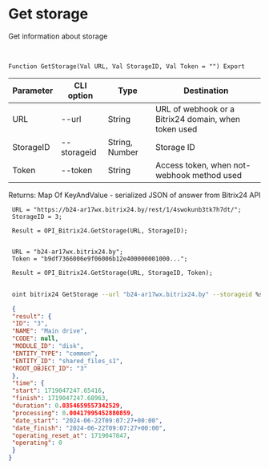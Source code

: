 ﻿---
sidebar_position: 3
---

# Get storage
 Get information about storage


<br/>


`Function GetStorage(Val URL, Val StorageID, Val Token = "") Export`

 | Parameter | CLI option | Type | Destination |
 |-|-|-|-|
 | URL | --url | String | URL of webhook or a Bitrix24 domain, when token used |
 | StorageID | --storageid | String, Number | Storage ID |
 | Token | --token | String | Access token, when not-webhook method used |

 
 Returns: Map Of KeyAndValue - serialized JSON of answer from Bitrix24 API





```bsl title="Code example"
 URL = "https://b24-ar17wx.bitrix24.by/rest/1/4swokunb3tk7h7dt/";
 StorageID = 3;
 
 Result = OPI_Bitrix24.GetStorage(URL, StorageID);
 
 
 URL = "b24-ar17wx.bitrix24.by";
 Token = "b9df7366006e9f06006b12e400000001000...";
 
 Result = OPI_Bitrix24.GetStorage(URL, StorageID, Token);
```
	


```sh title="CLI command example"
 
 oint bitrix24 GetStorage --url "b24-ar17wx.bitrix24.by" --storageid %storageid% --token "b9df7366006e9f06006b12e400000001000..."

```

```json title="Result"
 {
 "result": {
 "ID": "3",
 "NAME": "Main drive",
 "CODE": null,
 "MODULE_ID": "disk",
 "ENTITY_TYPE": "common",
 "ENTITY_ID": "shared_files_s1",
 "ROOT_OBJECT_ID": "3"
 },
 "time": {
 "start": 1719047247.65416,
 "finish": 1719047247.68963,
 "duration": 0.0354659557342529,
 "processing": 0.00417995452880859,
 "date_start": "2024-06-22T09:07:27+00:00",
 "date_finish": "2024-06-22T09:07:27+00:00",
 "operating_reset_at": 1719047847,
 "operating": 0
 }
}
```
